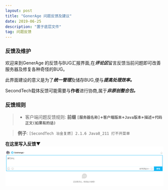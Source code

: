 ```yaml
---
layout: post
title: "GonerAge 问题反馈及建议"
date: 2019-06-25
description: "置于底层文件"
tag: 问题反馈
---   
```

### **反馈及维护**
欢迎来到GenerAge 的反馈与BUG汇报界面,在***评论区***留言反馈当前问题即可改善服务器及修复各种奇怪的BUG。

此界面建设的意义是为了***统一管理***及储存BUG,便与***提高处理效率。***

SecondTech载体反馈可能需要与**作者**进行协商,属于***非原创整合包。***

### **反馈规则**
>* 客户端问题反馈规则:
> **前缀 `[服务器名称]`+`客户端版本`+`Java版本`+`描述`+`代码正文(如果有的话)`**

> **例子**: `[SecondTech 冶金复燃] 2.1.6 Java8_211 打不开菜单`

**在这里写入反馈▼**
![](/images/posts/markdown/image9.png)
